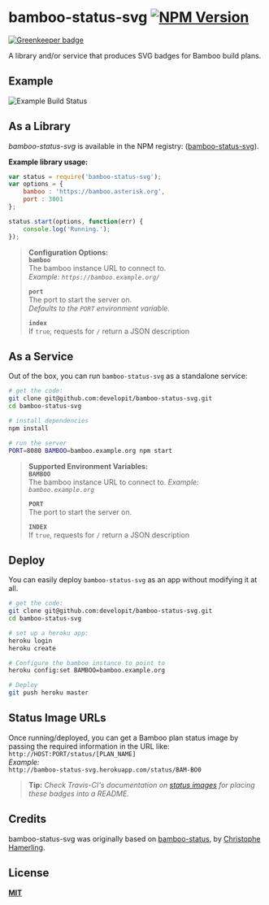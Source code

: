 # bamboo-status-svg [![NPM Version](http://img.shields.io/npm/v/bamboo-status-svg.svg)](https://npmjs.com/package/bamboo-status-svg)

[![Greenkeeper badge](https://badges.greenkeeper.io/developit/bamboo-status-svg.svg)](https://greenkeeper.io/)

A library and/or service that produces SVG badges for Bamboo build plans.



Example
-------
![Example Build Status](http://f.cl.ly/items/2w3v1b2u350D0318052f/Screen%20Shot%202014-05-30%20at%202.01.17%20PM.png)


As a Library
------------

*bamboo-status-svg* is available in the NPM registry: ([bamboo-status-svg](http://npm.im/bamboo-status-svg)).

**Example library usage:**


```JavaScript
var status = require('bamboo-status-svg');
var options = {
	bamboo : 'https://bamboo.asterisk.org',
	port : 3001
};

status.start(options, function(err) {
	console.log('Running.');
});
```

>	**Configuration Options:**  
>	**`bamboo`**  
>	The bamboo instance URL to connect to.  
>	*Example: `https://bamboo.example.org/`*  
>
>	**`port`**  
>	The port to start the server on.  
>	*Defaults to the `PORT` environment variable.*  
>
>	**`index`**  
>	If `true`, requests for `/` return a JSON description  


As a Service
------------
Out of the box, you can run `bamboo-status-svg` as a standalone service:  

```bash
# get the code:
git clone git@github.com:developit/bamboo-status-svg.git
cd bamboo-status-svg

# install dependencies
npm install

# run the server
PORT=8080 BAMBOO=bamboo.example.org npm start
```

>	**Supported Environment Variables:**  
>	**`BAMBOO`**  
>	The bamboo instance URL to connect to. *Example: `bamboo.example.org`*  
>
>	**`PORT`**  
>	The port to start the server on.
>
>	**`INDEX`**  
>	If `true`, requests for `/` return a JSON description  


Deploy
------
You can easily deploy `bamboo-status-svg` as an app without modifying it at all.

```bash
# get the code:
git clone git@github.com:developit/bamboo-status-svg.git
cd bamboo-status-svg

# set up a heroku app:
heroku login
heroku create

# Configure the bamboo instance to point to
heroku config:set BAMBOO=bamboo.example.org

# Deploy
git push heroku master
```


Status Image URLs
-----------------
Once running/deployed, you can get a Bamboo plan status image by passing the required information in the URL like:  
`http://HOST:PORT/status/[PLAN_NAME]`  
*Example:*  
`http://bamboo-status-svg.herokuapp.com/status/BAM-BO0`  

>	**Tip:** *Check Travis-CI's documentation on [status images](http://docs.travis-ci.com/user/status-images/) for placing these badges into a README.*


Credits
-------
bamboo-status-svg was originally based on [bamboo-status](https://github.com/chamerling/bamboo-status), by [Christophe Hamerling](http://chamerling.github.io/).


License
-------
**[MIT](http://mths.be/mit)**
